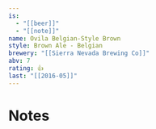 ```yaml
---
is:
  - "[[beer]]"
  - "[[note]]"
name: Ovila Belgian-Style Brown
style: Brown Ale - Belgian
brewery: "[[Sierra Nevada Brewing Co]]"
abv: 7
rating: 👍
last: "[[2016-05]]"
---
```

# Notes

